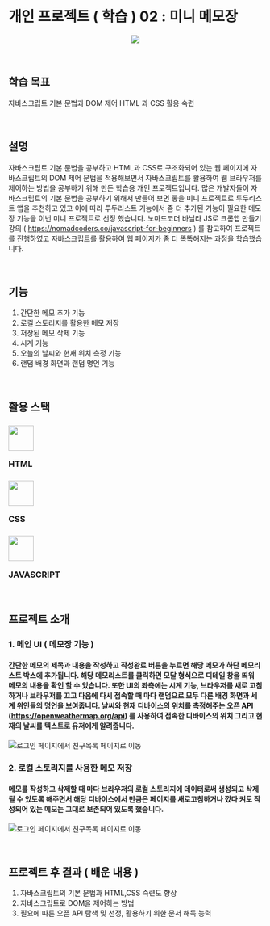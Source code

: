 # 개인 프로젝트 ( 학습 ) 02 : 미니 메모장

<p align="center"><img src="https://us.123rf.com/450wm/djvstock/djvstock1612/djvstock161201561/67263022-%EB%A9%94%EB%AA%A8%EC%9E%A5-%EB%B0%8F-%EC%97%B0%ED%95%84-%EC%95%84%EC%9D%B4%EC%BD%98-%EC%9D%B4%EB%AF%B8%EC%A7%80-%EB%B2%A1%ED%84%B0-%EC%9D%BC%EB%9F%AC%EC%8A%A4%ED%8A%B8-%EB%A0%88%EC%9D%B4-%EC%85%98-%EB%94%94%EC%9E%90%EC%9D%B8.jpg?ver=6"></p>

&nbsp;
&nbsp;

## 학습 목표
자바스크립트 기본 문법과 DOM 제어 HTML 과 CSS 활용 숙련

&nbsp;
&nbsp;

## 설명
자바스크립트 기본 문법을 공부하고 HTML과 CSS로 구조화되어 있는 웹 페이지에 자바스크립트의 DOM 제어 문법을 적용해보면서 자바스크립트를 활용하여 웹 브라우저를 제어하는 방법을 공부하기 위해 만든 학습용 개인 프로젝트입니다. 많은 개발자들이 자바스크립트의 기본 문법을 공부하기 위해서 만들어 보면 좋을 미니 프로젝트로 투두리스트 앱을 추천하고 있고 이에 따라 투두리스트 기능에서 좀 더 추가된 기능이 필요한 메모장 기능을 이번 미니 프로젝트로 선정 했습니다. 노마드코더 바닐라 JS로 크롬앱 만들기 강의 ( https://nomadcoders.co/javascript-for-beginners ) 를 참고하여 프로젝트를 진행하였고 자바스크립트를 활용하여 웹 페이지가 좀 더 똑똑해지는 과정을 학습했습니다.

&nbsp;
&nbsp;

## 기능
1. 간단한 메모 추가 기능
2. 로컬 스토리지를 활용한 메모 저장
3. 저장된 메모 삭제 기능
4. 시계 기능
5. 오늘의 날씨와 현재 위치 측정 기능
6. 랜덤 배경 화면과 랜덤 명언 기능

&nbsp;
&nbsp;

## 활용 스택

### <img src="https://user-images.githubusercontent.com/82381946/164891265-22b836be-a36a-411f-8e50-f7e400d3f0cb.png"  width="50"/> <p>HTML</p> 
### <img src="https://user-images.githubusercontent.com/82381946/164891267-2360c764-827e-4661-9842-a1fd29a41b57.png"  width="50"/>  <p>CSS</p> 
### <img src="https://user-images.githubusercontent.com/82381946/164911440-7d74eb84-4148-4ae6-a2d7-37b4ecba3e05.png"  width="50"/><p>JAVASCRIPT</p> 

&nbsp;
&nbsp;

## 프로젝트 소개

### 1. 메인 UI ( 메모장 기능 )
#### 간단한 메모의 제목과 내용을 작성하고 작성완료 버튼을 누르면 해당 메모가 하단 메모리스트 박스에 추가됩니다. 해당 메모리스트를 클릭하면 모달 형식으로 디테일 창을 띄워 메모의 내용을 확인 할 수 있습니다. 또한 UI의 좌측에는 시계 기능, 브라우저를 새로 고침하거나 브라우저를 끄고 다음에 다시 접속할 때 마다 랜덤으로 모두 다른 배경 화면과 세계 위인들의 명언을 보여줍니다. 날씨와 현재 디바이스의 위치를 측정해주는 오픈 API (https://openweathermap.org/api) 를 사용하여 접속한 디바이스의 위치 그리고 현재의 날씨를 텍스트로 유저에게 알려줍니다.
![로그인 페이지에서 친구목록 페이지로 이동](https://user-images.githubusercontent.com/82381946/164914798-69b86db6-9bea-4557-b7cf-0ede270cf533.gif)
&nbsp;
&nbsp;

### 2. 로컬 스토리지를 사용한 메모 저장
#### 메모를 작성하고 삭제할 때 마다 브라우저의 로컬 스토리지에 데이터로써 생성되고 삭제될 수 있도록 해주면서 해당 디바이스에서 만큼은 페이지를 새로고침하거나 껐다 켜도 작성되어 있는 메모는 그대로 보존되어 있도록 했습니다. 
![로그인 페이지에서 친구목록 페이지로 이동](https://user-images.githubusercontent.com/82381946/164914630-866d81d7-6a76-4851-8149-f30126333cdb.gif)

&nbsp;
&nbsp;

## 프로젝트 후 결과 ( 배운 내용 )
1. 자바스크립트의 기본 문법과 HTML,CSS 숙련도 향상
2. 자바스크립트로 DOM을 제어하는 방법
3. 필요에 따른 오픈 API 탐색 및 선정, 활용하기 위한 문서 해독 능력

